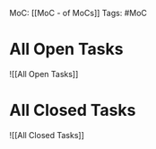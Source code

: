 MoC: [[MoC - of MoCs]]
Tags: #MoC 

# All Open Tasks

![[All Open Tasks]]

# All Closed Tasks

![[All Closed Tasks]]

